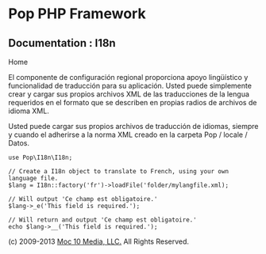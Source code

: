 Pop PHP Framework
=================

Documentation : I18n
----------------------

Home

El componente de configuración regional proporciona apoyo lingüístico y
funcionalidad de traducción para su aplicación. Usted puede simplemente
crear y cargar sus propios archivos XML de las traducciones de la lengua
requeridos en el formato que se describen en propias radios de archivos
de idioma XML.

Usted puede cargar sus propios archivos de traducción de idiomas,
siempre y cuando el adherirse a la norma XML creado en la carpeta Pop /
locale / Datos.

    use Pop\I18n\I18n;

    // Create a I18n object to translate to French, using your own language file.
    $lang = I18n::factory('fr')->loadFile('folder/mylangfile.xml);

    // Will output 'Ce champ est obligatoire.'
    $lang->_e('This field is required.');

    // Will return and output 'Ce champ est obligatoire.'
    echo $lang->__('This field is required.');

\(c) 2009-2013 [Moc 10 Media, LLC.](http://www.moc10media.com) All
Rights Reserved.
